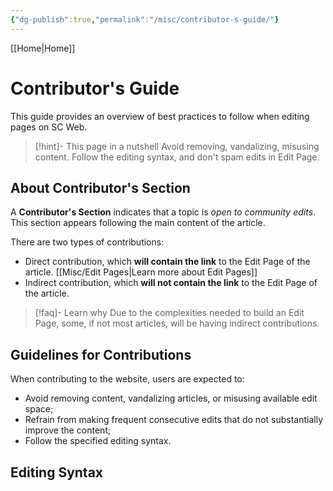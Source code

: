 ```yaml
---
{"dg-publish":true,"permalink":"/misc/contributor-s-guide/"}
---
```


[[Home\|Home]]

# Contributor's Guide
This guide provides an overview of best practices to follow when editing pages on SC Web.

>[!hint]- This page in a nutshell
>Avoid removing, vandalizing, misusing content. Follow the editing syntax, and don't spam edits in Edit Page.

## About Contributor's Section

A **Contributor's Section** indicates that a topic is *open to community edits*. This section appears following the main content of the article.

There are two types of contributions:
- Direct contribution, which **will contain the link** to the Edit Page of the article. [[Misc/Edit Pages\|Learn more about Edit Pages]]
- Indirect contribution, which **will not contain the link** to the Edit Page of the article.

>[!faq]- Learn why
> Due to the complexities needed to build an Edit Page, some, if not most articles, will be having indirect contributions.

## Guidelines for Contributions
When contributing to the website, users are expected to:
- Avoid removing content, vandalizing articles, or misusing available edit space;
- Refrain from making frequent consecutive edits that do not substantially improve the content;
- Follow the specified editing syntax.

## Editing Syntax
